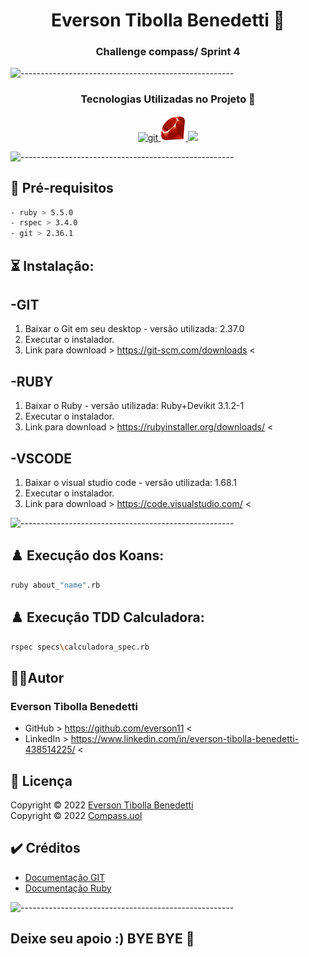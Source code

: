 <h1 align="center">Everson Tibolla Benedetti 👋</h1>
<h3 align="center"> Challenge compass/ Sprint 4</h3>


![-----------------------------------------------------](https://raw.githubusercontent.com/andreasbm/readme/master/assets/lines/rainbow.png)

<h3 align="center">Tecnologias Utilizadas no Projeto 📌</h3>

<p align="center"> <a href="https://git-scm.com/" target="_blank" rel="noreferrer"> <img src="https://www.vectorlogo.zone/logos/git-scm/git-scm-icon.svg" alt="git" width="40" height="40"/> </a> <a href="https://www.ruby-lang.org/en/" target="_blank" rel="noreferrer"> <img src="https://raw.githubusercontent.com/devicons/devicon/master/icons/ruby/ruby-original.svg" alt="ruby" width="40" height="40"/> <img src=https://user-images.githubusercontent.com/106784535/176747130-46677b0c-cb20-4cc5-b177-ada7b6a7c2fd.png>
 </a> </p>
 
 
![-----------------------------------------------------](https://raw.githubusercontent.com/andreasbm/readme/master/assets/lines/rainbow.png) 

##  📍 Pré-requisitos
 
```sh
- ruby > 5.5.0
- rspec > 3.4.0
- git > 2.36.1
```

## ⏳ Instalação:
## -GIT
1. Baixar o Git em seu desktop - versão utilizada: 2.37.0 
2. Executar o instalador.
3. Link para download > https://git-scm.com/downloads <

## -RUBY
 1. Baixar o Ruby - versão utilizada: Ruby+Devikit 3.1.2-1 
 2. Executar o instalador.
 3. Link para download > https://rubyinstaller.org/downloads/ <
 
 ## -VSCODE
 1. Baixar o visual studio code - versão utilizada: 1.68.1
 2. Executar o instalador.
 3. Link para download > https://code.visualstudio.com/ <
 
 ![-----------------------------------------------------](https://raw.githubusercontent.com/andreasbm/readme/master/assets/lines/rainbow.png)
 
 ## ♟️ Execução dos Koans:
  ```sh
 ruby about_"name".rb
 ```
 
## ♟️ Execução TDD Calculadora:
 ```sh
 rspec specs\calculadora_spec.rb
 
 ```
## 🙋‍♂️Autor
### Everson Tibolla Benedetti
- GitHub > https://github.com/everson11 <
- LinkedIn > https://www.linkedin.com/in/everson-tibolla-benedetti-438514225/ <


## 📑 Licença
Copyright © 2022 [Everson Tibolla Benedetti](https://github.com/everson11)<br>
Copyright © 2022 [Compass.uol](https://compass.uol/)

## ✔️ Créditos
- [Documentação GIT](https://git-scm.com/doc)
- [Documentação Ruby](https://www.ruby-lang.org/pt/documentation/)

![-----------------------------------------------------](https://raw.githubusercontent.com/andreasbm/readme/master/assets/lines/rainbow.png)
## Deixe seu apoio :) BYE BYE 👋

